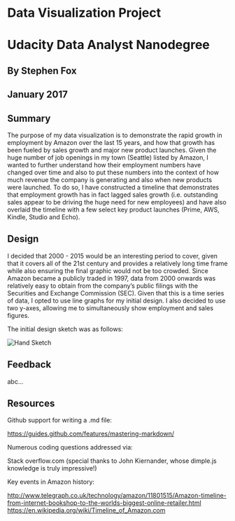 # Data Visualization Project
# Udacity Data Analyst Nanodegree
## By Stephen Fox
## January 2017


## Summary

The purpose of my data visualization is to demonstrate the rapid growth in employment by Amazon over the last 15 years, and how that growth has been fueled by sales growth and major new product launches. Given the huge number of job openings in my town (Seattle) listed by Amazon, I wanted to further understand how their employment numbers have changed over time and also to put these numbers into the context of how much revenue the company is generating and also when new products were launched. To do so, I have constructed a timeline that demonstrates that employment growth has in fact lagged sales growth (i.e. outstanding sales appear to be driving the huge need for new employees) and have also overlaid the timeline with a few select key product launches (Prime, AWS, Kindle, Studio and Echo).


## Design

I decided that 2000 - 2015 would be an interesting period to cover, given that it covers all of the 21st century and provides a relatively long time frame while also ensuring the final graphic would not be too crowded. Since Amazon became a publicly traded in 1997, data from 2000 onwards was relatively easy to obtain from the company’s public filings with the Securities and Exchange Commission (SEC). Given that this is a time series of data, I opted to use line graphs for my initial design. I also decided to use two y-axes, allowing me to simultaneously show employment and sales figures. 

The initial design sketch was as follows:

![Hand Sketch](https://github.com/sfox1975/Test/blob/master/Hand_Sketch.JPG)






## Feedback

abc…


## Resources

Github support for writing a .md file:

https://guides.github.com/features/mastering-markdown/

Numerous coding questions addressed via:

Stack overflow.com
(special thanks to John Kiernander, whose dimple.js knowledge is truly impressive!)

Key events in Amazon history:

http://www.telegraph.co.uk/technology/amazon/11801515/Amazon-timeline-from-internet-bookshop-to-the-worlds-biggest-online-retailer.html
https://en.wikipedia.org/wiki/Timeline_of_Amazon.com
